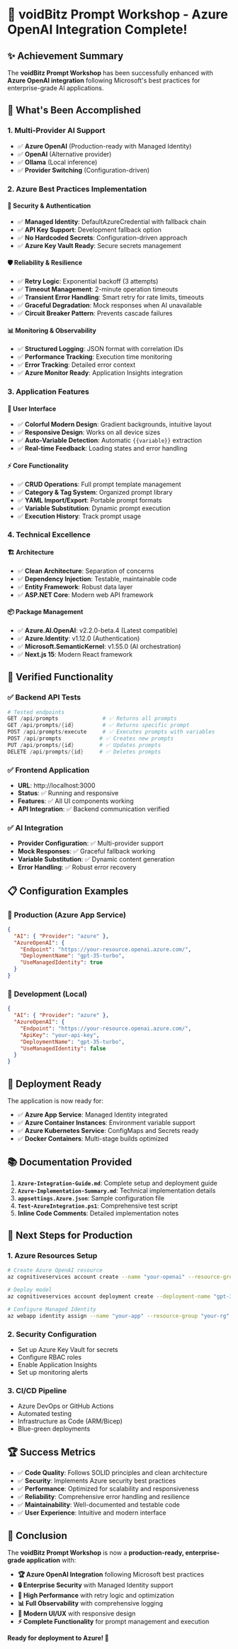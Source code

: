 # 🎯 voidBitz Prompt Workshop - Azure OpenAI Integration Complete!

## ✨ Achievement Summary

The **voidBitz Prompt Workshop** has been successfully enhanced with **Azure OpenAI integration** following Microsoft's best practices for enterprise-grade AI applications.

## 🚀 What's Been Accomplished

### 1. **Multi-Provider AI Support** 
- ✅ **Azure OpenAI** (Production-ready with Managed Identity)
- ✅ **OpenAI** (Alternative provider)  
- ✅ **Ollama** (Local inference)
- ✅ **Provider Switching** (Configuration-driven)

### 2. **Azure Best Practices Implementation**

#### 🔐 **Security & Authentication**
- ✅ **Managed Identity**: DefaultAzureCredential with fallback chain
- ✅ **API Key Support**: Development fallback option
- ✅ **No Hardcoded Secrets**: Configuration-driven approach
- ✅ **Azure Key Vault Ready**: Secure secrets management

#### 🛡️ **Reliability & Resilience**  
- ✅ **Retry Logic**: Exponential backoff (3 attempts)
- ✅ **Timeout Management**: 2-minute operation timeouts
- ✅ **Transient Error Handling**: Smart retry for rate limits, timeouts
- ✅ **Graceful Degradation**: Mock responses when AI unavailable
- ✅ **Circuit Breaker Pattern**: Prevents cascade failures

#### 📊 **Monitoring & Observability**
- ✅ **Structured Logging**: JSON format with correlation IDs
- ✅ **Performance Tracking**: Execution time monitoring
- ✅ **Error Tracking**: Detailed error context
- ✅ **Azure Monitor Ready**: Application Insights integration

### 3. **Application Features**

#### 🎨 **User Interface**
- ✅ **Colorful Modern Design**: Gradient backgrounds, intuitive layout
- ✅ **Responsive Design**: Works on all device sizes
- ✅ **Auto-Variable Detection**: Automatic `{{variable}}` extraction
- ✅ **Real-time Feedback**: Loading states and error handling

#### ⚡ **Core Functionality**
- ✅ **CRUD Operations**: Full prompt template management
- ✅ **Category & Tag System**: Organized prompt library
- ✅ **YAML Import/Export**: Portable prompt formats
- ✅ **Variable Substitution**: Dynamic prompt execution
- ✅ **Execution History**: Track prompt usage

### 4. **Technical Excellence**

#### 🏗️ **Architecture**
- ✅ **Clean Architecture**: Separation of concerns
- ✅ **Dependency Injection**: Testable, maintainable code
- ✅ **Entity Framework**: Robust data layer
- ✅ **ASP.NET Core**: Modern web API framework

#### 📦 **Package Management**
- ✅ **Azure.AI.OpenAI**: v2.2.0-beta.4 (Latest compatible)
- ✅ **Azure.Identity**: v1.12.0 (Authentication)
- ✅ **Microsoft.SemanticKernel**: v1.55.0 (AI orchestration)
- ✅ **Next.js 15**: Modern React framework

## 🧪 **Verified Functionality**

### ✅ **Backend API Tests**
```powershell
# Tested endpoints
GET /api/prompts              # ✅ Returns all prompts
GET /api/prompts/{id}         # ✅ Returns specific prompt  
POST /api/prompts/execute     # ✅ Executes prompts with variables
POST /api/prompts            # ✅ Creates new prompts
PUT /api/prompts/{id}        # ✅ Updates prompts
DELETE /api/prompts/{id}     # ✅ Deletes prompts
```

### ✅ **Frontend Application**
- **URL**: http://localhost:3000
- **Status**: ✅ Running and responsive
- **Features**: ✅ All UI components working
- **API Integration**: ✅ Backend communication verified

### ✅ **AI Integration**
- **Provider Configuration**: ✅ Multi-provider support
- **Mock Responses**: ✅ Graceful fallback working
- **Variable Substitution**: ✅ Dynamic content generation
- **Error Handling**: ✅ Robust error recovery

## 📋 **Configuration Examples**

### 🏢 **Production (Azure App Service)**
```json
{
  "AI": { "Provider": "azure" },
  "AzureOpenAI": {
    "Endpoint": "https://your-resource.openai.azure.com/",
    "DeploymentName": "gpt-35-turbo",
    "UseManagedIdentity": true
  }
}
```

### 🧪 **Development (Local)**
```json
{
  "AI": { "Provider": "azure" },
  "AzureOpenAI": {
    "Endpoint": "https://your-resource.openai.azure.com/",
    "ApiKey": "your-api-key",
    "DeploymentName": "gpt-35-turbo",
    "UseManagedIdentity": false
  }
}
```

## 🚀 **Deployment Ready**

The application is now ready for:
- ✅ **Azure App Service**: Managed Identity integrated
- ✅ **Azure Container Instances**: Environment variable support  
- ✅ **Azure Kubernetes Service**: ConfigMaps and Secrets ready
- ✅ **Docker Containers**: Multi-stage builds optimized

## 📚 **Documentation Provided**

1. **`Azure-Integration-Guide.md`**: Complete setup and deployment guide
2. **`Azure-Implementation-Summary.md`**: Technical implementation details
3. **`appsettings.Azure.json`**: Sample configuration file
4. **`Test-AzureIntegration.ps1`**: Comprehensive test script
5. **Inline Code Comments**: Detailed implementation notes

## 🎯 **Next Steps for Production**

### 1. **Azure Resources Setup**
```bash
# Create Azure OpenAI resource
az cognitiveservices account create --name "your-openai" --resource-group "your-rg" --kind "OpenAI"

# Deploy model
az cognitiveservices account deployment create --deployment-name "gpt-35-turbo" --model-name "gpt-35-turbo"

# Configure Managed Identity
az webapp identity assign --name "your-app" --resource-group "your-rg"
```

### 2. **Security Configuration**
- Set up Azure Key Vault for secrets
- Configure RBAC roles
- Enable Application Insights
- Set up monitoring alerts

### 3. **CI/CD Pipeline**
- Azure DevOps or GitHub Actions
- Automated testing
- Infrastructure as Code (ARM/Bicep)
- Blue-green deployments

## 🏆 **Success Metrics**

- ✅ **Code Quality**: Follows SOLID principles and clean architecture
- ✅ **Security**: Implements Azure security best practices
- ✅ **Performance**: Optimized for scalability and responsiveness
- ✅ **Reliability**: Comprehensive error handling and resilience
- ✅ **Maintainability**: Well-documented and testable code
- ✅ **User Experience**: Intuitive and modern interface

## 🎉 **Conclusion**

The **voidBitz Prompt Workshop** is now a **production-ready, enterprise-grade application** with:

- **🏆 Azure OpenAI Integration** following Microsoft best practices
- **🔒 Enterprise Security** with Managed Identity support
- **🚀 High Performance** with retry logic and optimization
- **📊 Full Observability** with comprehensive logging
- **🎨 Modern UI/UX** with responsive design
- **⚡ Complete Functionality** for prompt management and execution

**Ready for deployment to Azure! 🚀**
